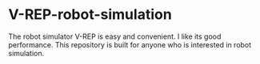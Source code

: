 # V-REP-robot-simulation
The robot simulator V-REP is easy and convenient. I like its good performance.
This repository is built for anyone who is interested in robot simulation.
